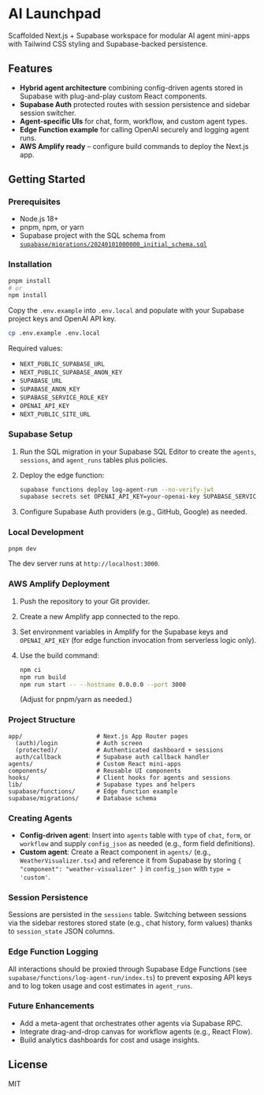 # AI Launchpad

Scaffolded Next.js + Supabase workspace for modular AI agent mini-apps with Tailwind CSS styling and Supabase-backed persistence.

## Features

- **Hybrid agent architecture** combining config-driven agents stored in Supabase with plug-and-play custom React components.
- **Supabase Auth** protected routes with session persistence and sidebar session switcher.
- **Agent-specific UIs** for chat, form, workflow, and custom agent types.
- **Edge Function example** for calling OpenAI securely and logging agent runs.
- **AWS Amplify ready** – configure build commands to deploy the Next.js app.

## Getting Started

### Prerequisites

- Node.js 18+
- pnpm, npm, or yarn
- Supabase project with the SQL schema from [`supabase/migrations/20240101000000_initial_schema.sql`](supabase/migrations/20240101000000_initial_schema.sql)

### Installation

```bash
pnpm install
# or
npm install
```

Copy the `.env.example` into `.env.local` and populate with your Supabase project keys and OpenAI API key.

```bash
cp .env.example .env.local
```

Required values:

- `NEXT_PUBLIC_SUPABASE_URL`
- `NEXT_PUBLIC_SUPABASE_ANON_KEY`
- `SUPABASE_URL`
- `SUPABASE_ANON_KEY`
- `SUPABASE_SERVICE_ROLE_KEY`
- `OPENAI_API_KEY`
- `NEXT_PUBLIC_SITE_URL`

### Supabase Setup

1. Run the SQL migration in your Supabase SQL Editor to create the `agents`, `sessions`, and `agent_runs` tables plus policies.
2. Deploy the edge function:

   ```bash
   supabase functions deploy log-agent-run --no-verify-jwt
   supabase secrets set OPENAI_API_KEY=your-openai-key SUPABASE_SERVICE_ROLE_KEY=your-service-role-key SUPABASE_URL=https://your-project.supabase.co
   ```

3. Configure Supabase Auth providers (e.g., GitHub, Google) as needed.

### Local Development

```bash
pnpm dev
```

The dev server runs at `http://localhost:3000`.

### AWS Amplify Deployment

1. Push the repository to your Git provider.
2. Create a new Amplify app connected to the repo.
3. Set environment variables in Amplify for the Supabase keys and `OPENAI_API_KEY` (for edge function invocation from serverless logic only).
4. Use the build command:

   ```bash
   npm ci
   npm run build
   npm run start -- --hostname 0.0.0.0 --port 3000
   ```

   (Adjust for pnpm/yarn as needed.)

### Project Structure

```
app/                     # Next.js App Router pages
  (auth)/login           # Auth screen
  (protected)/           # Authenticated dashboard + sessions
  auth/callback          # Supabase auth callback handler
agents/                  # Custom React mini-apps
components/              # Reusable UI components
hooks/                   # Client hooks for agents and sessions
lib/                     # Supabase types and helpers
supabase/functions/      # Edge function example
supabase/migrations/     # Database schema
```

### Creating Agents

- **Config-driven agent**: Insert into `agents` table with `type` of `chat`, `form`, or `workflow` and supply `config_json` as needed (e.g., form field definitions).
- **Custom agent**: Create a React component in `agents/` (e.g., `WeatherVisualizer.tsx`) and reference it from Supabase by storing `{ "component": "weather-visualizer" }` in `config_json` with `type = 'custom'`.

### Session Persistence

Sessions are persisted in the `sessions` table. Switching between sessions via the sidebar restores stored state (e.g., chat history, form values) thanks to `session_state` JSON columns.

### Edge Function Logging

All interactions should be proxied through Supabase Edge Functions (see `supabase/functions/log-agent-run/index.ts`) to prevent exposing API keys and to log token usage and cost estimates in `agent_runs`.

### Future Enhancements

- Add a meta-agent that orchestrates other agents via Supabase RPC.
- Integrate drag-and-drop canvas for workflow agents (e.g., React Flow).
- Build analytics dashboards for cost and usage insights.

## License

MIT
